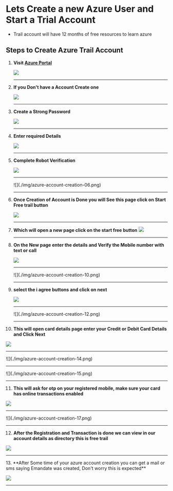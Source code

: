 # Lets Create a new Azure User and Start a Trial Account

- Trail account will have 12 months of free resources to learn azure

## Steps to Create Azure Trail Account

1. **Visit [Azure Portal](https://portal.azure.com)**

   ![](./img/azure-account-creation-01.png)
   <hr>
2. **If you Don't have a Account Create one**

   ![](./img/azure-account-creation-02.png)
   <hr>

3. **Create a Strong Password**

   ![](./img/azure-account-creation-03.png)
   <hr>
   
4. **Enter required Details**

   ![](./img/azure-account-creation-04.png)
   <hr>
   
5. **Complete Robot Verification**

   ![](./img/azure-account-creation-05.png)
   <hr>
   ![](./img/azure-account-creation-06.png)
   <hr>
   
6. **Once Creation of Account is Done you will See this page click on Start Free trail button**

   ![](./img/azure-account-creation-07.png)
   <hr>
   
7. **Which will open a new page click on the start free button**
   ![](./img/azure-account-creation-08.png)
   <hr>
      
8. **On the New page enter the details and Verify the Mobile number with text or call**

   ![](./img/azure-account-creation-09.png)
   <hr>   
   ![](./img/azure-account-creation-10.png)
   <hr>

9. **select the i agree buttons and click on next**

   ![](./img/azure-account-creation-11.png)
   <hr>   
   ![](./img/azure-account-creation-12.png)
   <hr>   

10. **This will open card details page enter your Credit or Debit Card Details and Click Next**

   ![](./img/azure-account-creation-13.png)
   <hr>
   ![](./img/azure-account-creation-14.png)
   <hr>
   ![](./img/azure-account-creation-15.png)
   <hr>

11.  **This will ask for otp on your registered mobile, make sure your card has online transactions enabled**

   ![](./img/azure-account-creation-16.png)
   <hr>
   ![](./img/azure-account-creation-17.png)
   <hr>
   
12. **After the Registration and Transaction is done we can view in our account details as directory this is free trail**

   ![](./img/azure-account-creation-18.png)
   <hr>
13. **After Some time of your azure account creation you can get a mail or sms saying Emandate was created, Don't worry this is expected**

   ![](./img/azure-account-creation-19.jpg)
   <hr>
